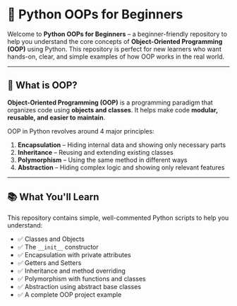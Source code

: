# 🐍 Python OOPs for Beginners

Welcome to **Python OOPs for Beginners** – a beginner-friendly repository to help you understand the core concepts of **Object-Oriented Programming (OOP)** using Python. This repository is perfect for new learners who want hands-on, clear, and simple examples of how OOP works in the real world.

---

## 📌 What is OOP?

**Object-Oriented Programming (OOP)** is a programming paradigm that organizes code using **objects and classes**. It helps make code **modular, reusable, and easier to maintain**.

OOP in Python revolves around 4 major principles:

1. **Encapsulation** – Hiding internal data and showing only necessary parts
2. **Inheritance** – Reusing and extending existing classes
3. **Polymorphism** – Using the same method in different ways
4. **Abstraction** – Hiding complex logic and showing only relevant features

---

## 📚 What You'll Learn

This repository contains simple, well-commented Python scripts to help you understand:

- ✅ Classes and Objects  
- ✅ The `__init__` constructor  
- ✅ Encapsulation with private attributes  
- ✅ Getters and Setters  
- ✅ Inheritance and method overriding  
- ✅ Polymorphism with functions and classes  
- ✅ Abstraction using abstract base classes  
- ✅ A complete OOP project example  



